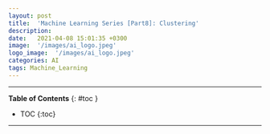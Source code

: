 ```yaml
---
layout: post
title:  'Machine Learning Series [Part8]: Clustering'
description: 
date:   2021-04-08 15:01:35 +0300
image:  '/images/ai_logo.jpeg'
logo_image:  '/images/ai_logo.jpeg'
categories: AI
tags: Machine_Learning
---
```

---

**Table of Contents**
{: #toc }
*  TOC
{:toc}

---
